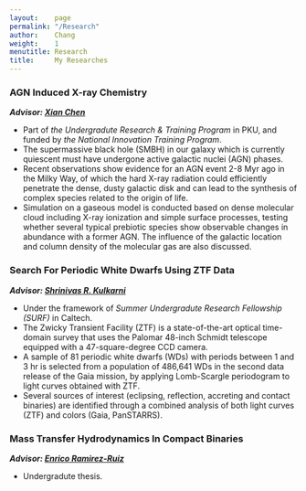 ```yaml
---
layout:    page
permalink: "/Research"
author:    Chang
weight:    1
menutitle: Research
title:     My Researches
---
```

### AGN Induced X-ray Chemistry

***Advisor: [Xian Chen](http://kiaa.pku.edu.cn/people/xian-chen-陈弦)***
- Part of *the Undergradute Research & Training Program* in PKU, and funded by *the National Innovation Training Program*.
- The supermassive black hole (SMBH) in our galaxy which is currently quiescent must have undergone active galactic nuclei (AGN) phases.
- Recent observations show evidence for an AGN event 2-8 Myr ago in the Milky Way, of which the hard X-ray radiation could efficiently penetrate the dense, dusty galactic disk and can lead to the synthesis of complex species related to the origin of life.
- Simulation on a gaseous model is conducted based on dense molecular cloud including X-ray ionization and simple surface processes, testing whether several typical prebiotic species show observable changes in abundance with a former AGN. The influence of the galactic location and column density of the molecular gas are also discussed.

### Search For Periodic White Dwarfs Using ZTF Data

***Advisor: [Shrinivas R. Kulkarni](http://www.astro.caltech.edu/~srk/)***
- Under the framework of *Summer Undergradute Research Fellowship (SURF)* in Caltech.
- The Zwicky Transient Facility (ZTF) is a state-of-the-art optical time-domain survey that uses the Palomar 48-inch Schmidt telescope equipped with a 47-square-degree CCD camera.
- A sample of 81 periodic white dwarfs (WDs) with periods between 1 and 3 hr is selected from a population of 486,641 WDs in the second data release of the Gaia mission, by applying Lomb-Scargle periodogram to light curves obtained with ZTF.
- Several sources of interest (eclipsing, reflection, accreting and contact binaries) are identified through a combined analysis of both light curves (ZTF) and colors (Gaia, PanSTARRS).

### Mass Transfer Hydrodynamics In Compact Binaries

***Advisor: [Enrico Ramirez-Ruiz](http://www.ucolick.org/~enrico/home.html)***
- Undergradute thesis.
